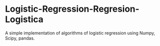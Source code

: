 # Logistic-Regression-Regresion-Logistica
A simple implementation of algorithms of logistic regression  using Numpy, Scipy, pandas.
